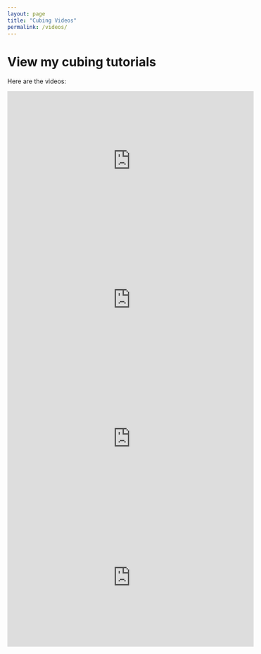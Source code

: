 ```yaml
---
layout: page
title: "Cubing Videos"
permalink: /videos/
---
```

# View my cubing tutorials

Here are the videos:

<iframe width="560" height="315" src="https://www.youtube.com/embed/JYDWOOUVnT0" 
  title="Another Cool Video" frameborder="0" 
  allow="accelerometer; autoplay; clipboard-write; encrypted-media; gyroscope; picture-in-picture" 
  allowfullscreen>
</iframe>

<iframe width="560" height="315" src="https://www.youtube.com/embed/64urkNl1ELI" 
  title="Another Cool Video" frameborder="0" 
  allow="accelerometer; autoplay; clipboard-write; encrypted-media; gyroscope; picture-in-picture" 
  allowfullscreen>
</iframe>

<iframe width="560" height="315" src="https://www.youtube.com/embed/A22u5tl_JUA" 
  title="Another Cool Video" frameborder="0" 
  allow="accelerometer; autoplay; clipboard-write; encrypted-media; gyroscope; picture-in-picture" 
  allowfullscreen>
</iframe>

<iframe width="560" height="315" src="https://www.youtube.com/embed/Nmz0cAORMWM" 
  title="Another Cool Video" frameborder="0" 
  allow="accelerometer; autoplay; clipboard-write; encrypted-media; gyroscope; picture-in-picture" 
  allowfullscreen>
</iframe>
